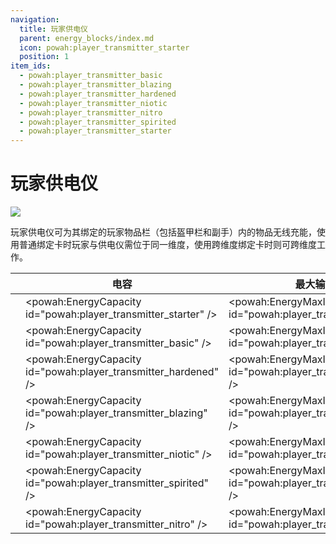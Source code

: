 ```yaml
---
navigation:
  title: 玩家供电仪
  parent: energy_blocks/index.md
  icon: powah:player_transmitter_starter
  position: 1
item_ids:
  - powah:player_transmitter_basic
  - powah:player_transmitter_blazing
  - powah:player_transmitter_hardened
  - powah:player_transmitter_niotic
  - powah:player_transmitter_nitro
  - powah:player_transmitter_spirited
  - powah:player_transmitter_starter
---
```


# 玩家供电仪

![](./player_transmitter.png)

玩家供电仪可为其绑定的玩家物品栏（包括盔甲栏和副手）内的物品无线充能，使用普通绑定卡时玩家与供电仪需位于同一维度，使用跨维度绑定卡时则可跨维度工作。 

|                                                     | 电容                                                              | 最大输入输出                                                       |
| --------------------------------------------------- | --------------------------------------------------------------- | ------------------------------------------------------------ |
| <ItemLink id="powah:player_transmitter_starter" />  | <powah:EnergyCapacity id="powah:player_transmitter_starter" />  | <powah:EnergyMaxIO id="powah:player_transmitter_starter" />  |
| <ItemLink id="powah:player_transmitter_basic" />    | <powah:EnergyCapacity id="powah:player_transmitter_basic" />    | <powah:EnergyMaxIO id="powah:player_transmitter_basic" />    |
| <ItemLink id="powah:player_transmitter_hardened" /> | <powah:EnergyCapacity id="powah:player_transmitter_hardened" /> | <powah:EnergyMaxIO id="powah:player_transmitter_hardened" /> |
| <ItemLink id="powah:player_transmitter_blazing" />  | <powah:EnergyCapacity id="powah:player_transmitter_blazing" />  | <powah:EnergyMaxIO id="powah:player_transmitter_blazing" />  |
| <ItemLink id="powah:player_transmitter_niotic" />   | <powah:EnergyCapacity id="powah:player_transmitter_niotic" />   | <powah:EnergyMaxIO id="powah:player_transmitter_niotic" />   |
| <ItemLink id="powah:player_transmitter_spirited" /> | <powah:EnergyCapacity id="powah:player_transmitter_spirited" /> | <powah:EnergyMaxIO id="powah:player_transmitter_spirited" /> |
| <ItemLink id="powah:player_transmitter_nitro" />    | <powah:EnergyCapacity id="powah:player_transmitter_nitro" />    | <powah:EnergyMaxIO id="powah:player_transmitter_nitro" />    |

<Row>
<RecipesFor id="powah:player_transmitter_starter" />
<RecipesFor id="powah:player_transmitter_basic" />
<RecipesFor id="powah:player_transmitter_hardened" />
<RecipesFor id="powah:player_transmitter_blazing" />
<RecipesFor id="powah:player_transmitter_niotic" />
<RecipesFor id="powah:player_transmitter_spirited" />
<RecipesFor id="powah:player_transmitter_nitro" />
</Row>